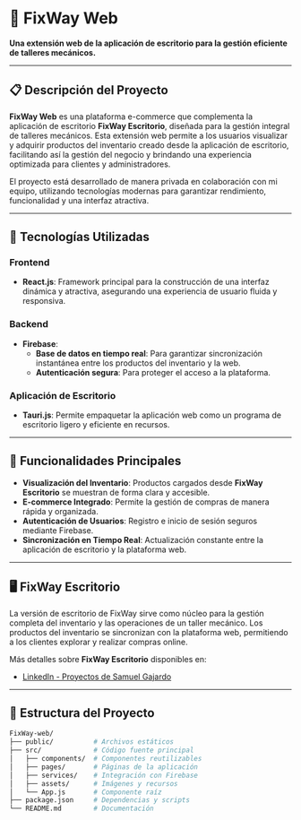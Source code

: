 # 🚗 **FixWay Web**  
**Una extensión web de la aplicación de escritorio para la gestión eficiente de talleres mecánicos.**

---

## 📋 **Descripción del Proyecto**  

**FixWay Web** es una plataforma e-commerce que complementa la aplicación de escritorio **FixWay Escritorio**, diseñada para la gestión integral de talleres mecánicos. Esta extensión web permite a los usuarios visualizar y adquirir productos del inventario creado desde la aplicación de escritorio, facilitando así la gestión del negocio y brindando una experiencia optimizada para clientes y administradores.

El proyecto está desarrollado de manera privada en colaboración con mi equipo, utilizando tecnologías modernas para garantizar rendimiento, funcionalidad y una interfaz atractiva.

---

## 🚀 **Tecnologías Utilizadas**  

### **Frontend**  
- **React.js**: Framework principal para la construcción de una interfaz dinámica y atractiva, asegurando una experiencia de usuario fluida y responsiva.  

### **Backend**  
- **Firebase**:  
  - **Base de datos en tiempo real**: Para garantizar sincronización instantánea entre los productos del inventario y la web.  
  - **Autenticación segura**: Para proteger el acceso a la plataforma.  

### **Aplicación de Escritorio**  
- **Tauri.js**: Permite empaquetar la aplicación web como un programa de escritorio ligero y eficiente en recursos.  

---

## 🎯 **Funcionalidades Principales**  

- **Visualización del Inventario**: Productos cargados desde **FixWay Escritorio** se muestran de forma clara y accesible.  
- **E-commerce Integrado**: Permite la gestión de compras de manera rápida y organizada.  
- **Autenticación de Usuarios**: Registro e inicio de sesión seguros mediante Firebase.  
- **Sincronización en Tiempo Real**: Actualización constante entre la aplicación de escritorio y la plataforma web.  

---

## 🖥️ **FixWay Escritorio**  

La versión de escritorio de FixWay sirve como núcleo para la gestión completa del inventario y las operaciones de un taller mecánico. Los productos del inventario se sincronizan con la plataforma web, permitiendo a los clientes explorar y realizar compras online.  

Más detalles sobre **FixWay Escritorio** disponibles en:  
- [LinkedIn - Proyectos de Samuel Gajardo](https://www.linkedin.com/in/samuel-gajardos/details/projects/)  

---

## 📂 **Estructura del Proyecto**  

```bash
FixWay-web/
├── public/          # Archivos estáticos
├── src/             # Código fuente principal
│   ├── components/  # Componentes reutilizables
│   ├── pages/       # Páginas de la aplicación
│   ├── services/    # Integración con Firebase
│   ├── assets/      # Imágenes y recursos
│   └── App.js       # Componente raíz
├── package.json     # Dependencias y scripts
└── README.md        # Documentación
